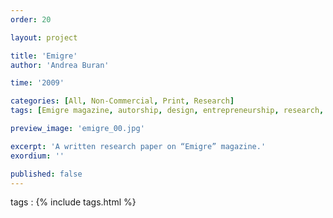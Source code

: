```yaml
---
order: 20

layout: project

title: 'Emigre'
author: 'Andrea Buran'

time: '2009'

categories: [All, Non-Commercial, Print, Research]
tags: [Emigre magazine, autorship, design, entrepreneurship, research, writing]

preview_image: 'emigre_00.jpg'

excerpt: 'A written research paper on “Emigre” magazine.'
exordium: ''

published: false
---
```


tags
: {% include tags.html %}
